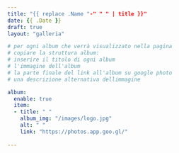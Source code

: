 ```yaml
---
title: "{{ replace .Name "-" " " | title }}"
date: {{ .Date }}
draft: true
layout: "galleria"

# per ogni album che verrà visualizzato nella pagina
# copiare la struttura album: 
# inserire il titolo di ogni album
# l'immagine dell'album
# la parte finale del link all'album su google photo
# una descrizione alternativa dellimmagine

album:
  enable: true
  item:
  - title: " "
    album_img: "/images/logo.jpg"
    alt: " "
    link: "https://photos.app.goo.gl/"
    
---
```

